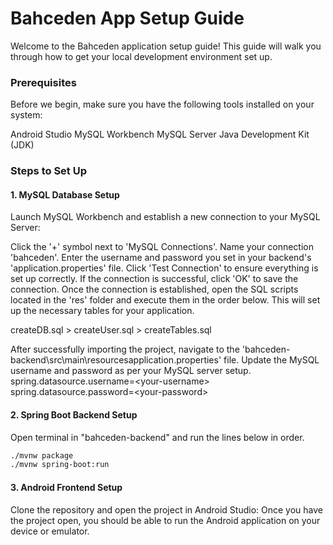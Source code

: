 # Bahceden App Setup Guide
Welcome to the Bahceden application setup guide! This guide will walk you through how to get your local development environment set up.

### Prerequisites
Before we begin, make sure you have the following tools installed on your system:

Android Studio
MySQL Workbench
MySQL Server
Java Development Kit (JDK)

### Steps to Set Up
#### 1. MySQL Database Setup
Launch MySQL Workbench and establish a new connection to your MySQL Server:

Click the '+' symbol next to 'MySQL Connections'.
Name your connection 'bahceden'.
Enter the username and password you set in your backend's 'application.properties' file.
Click 'Test Connection' to ensure everything is set up correctly.
If the connection is successful, click 'OK' to save the connection.
Once the connection is established, open the SQL scripts located in the 'res' folder and execute them in the order below. This will set up the necessary tables for your application.

createDB.sql > createUser.sql > createTables.sql

After successfully importing the project, navigate to the 'bahceden-backend\src\main\resourcesapplication.properties' file. Update the MySQL username and password as per your MySQL server setup.
spring.datasource.username=\<your-username>
spring.datasource.password=\<your-password>

#### 2. Spring Boot Backend Setup

Open terminal in "bahceden-backend" and run the lines below in order.

```sh
./mvnw package 
./mvnw spring-boot:run 
```

#### 3. Android Frontend Setup
Clone the repository and open the project in Android Studio:
Once you have the project open, you should be able to run the Android application on your device or emulator.